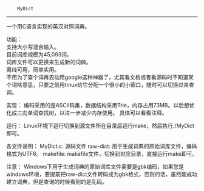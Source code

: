 		MyDict
---------------------------------------

一个用C语言实现的英汉对照词典。

功能：    
支持大小写混合输入。    
目前词库规模为45,093词。   
词库文件可以更换来生成新的词典。   
离线可用，简单实用。   
不用为了查个词再去动用google这种神器了，尤其看文档或者看源码时不知道某个词啥意思，只要之前用tmux给它分配一个很小的小窗口，随时可以切换过来查询。

实现：
编码采用的是ASCII码集，数据结构采用Trie，内存占用73MB。以后想优化成三向单词查找树，以进一步减少内存使用。
具体可以看看注释。

运行：
Linux环境下运行切换到源文件所在目录后运行make，然后执行./MyDict即可。

各文件说明：
MyDict.c: 源码文件
raw-dict: 用于生成词典的原始词库文件，编码格式为UTF8。
makefile: makefile文件，切换到对应目录，直接运行make即可。

注意：
Windows下用于生成词典的原始词库文件需要是gbk编码，如果您是windows环境，要提前把raw-dict文件转码成为gbk格式，否则的话，虽然能成功建立词典，但是查询的时候看到的是乱码。
